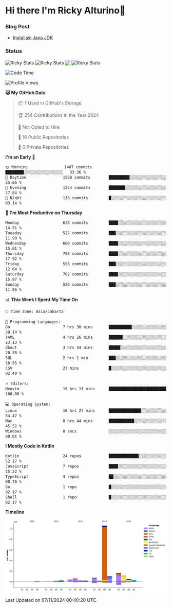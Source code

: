 # Hi there I'm Ricky Alturino👋

### Blog Post

<!-- BLOG-POST-LIST:START -->

- [Installasi Java JDK](https://onirutla.medium.com/installasi-java-jdk-ec701beeb5cb?source=rss-d9d81c918cc9------2)
<!-- BLOG-POST-LIST:END -->

### Status

<img align="center" alt="Ricky Stats" src="https://github-readme-stats.vercel.app/api?username=Alturino&theme=dark&show_icons=true&hide_border=false" />
<img align="center" alt="Ricky Stats" src="https://github-readme-stats.vercel.app/api/top-langs/?username=Alturino&theme=dark&show_icons=true&layout=compact"/>
<img align="center" width="640px" src="https://github-readme-stats.vercel.app/api/wakatime?username=Alturino&layout=compact&hide_border=true&theme=dark">
<img align="center" alt="Ricky Stats" src="https://leetcard.jacoblin.cool/onirutla?border=0&radius=20&ext=activity"/>

<!--START_SECTION:waka-->
![Code Time](http://img.shields.io/badge/Code%20Time-708%20hrs%2036%20mins-blue)

![Profile Views](http://img.shields.io/badge/Profile%20Views-0-blue)

**🐱 My GitHub Data** 

> 📦 ? Used in GitHub's Storage 
 > 
> 🏆 254 Contributions in the Year 2024
 > 
> 🚫 Not Opted to Hire
 > 
> 📜 16 Public Repositories 
 > 
> 🔑 0 Private Repositories 
 > 
**I'm an Early 🐤** 

```text
🌞 Morning                1467 commits        ████████░░░░░░░░░░░░░░░░░   33.36 % 
🌆 Daytime                1568 commits        █████████░░░░░░░░░░░░░░░░   35.66 % 
🌃 Evening                1224 commits        ███████░░░░░░░░░░░░░░░░░░   27.84 % 
🌙 Night                  138 commits         █░░░░░░░░░░░░░░░░░░░░░░░░   03.14 % 
```
📅 **I'm Most Productive on Thursday** 

```text
Monday                   638 commits         ████░░░░░░░░░░░░░░░░░░░░░   14.51 % 
Tuesday                  527 commits         ███░░░░░░░░░░░░░░░░░░░░░░   11.99 % 
Wednesday                660 commits         ████░░░░░░░░░░░░░░░░░░░░░   15.01 % 
Thursday                 788 commits         ████░░░░░░░░░░░░░░░░░░░░░   17.92 % 
Friday                   556 commits         ███░░░░░░░░░░░░░░░░░░░░░░   12.64 % 
Saturday                 702 commits         ████░░░░░░░░░░░░░░░░░░░░░   15.97 % 
Sunday                   526 commits         ███░░░░░░░░░░░░░░░░░░░░░░   11.96 % 
```


📊 **This Week I Spent My Time On** 

```text
🕑︎ Time Zone: Asia/Jakarta

💬 Programming Languages: 
Go                       7 hrs 30 mins       ██████████░░░░░░░░░░░░░░░   39.14 % 
YAML                     4 hrs 26 mins       ██████░░░░░░░░░░░░░░░░░░░   23.13 % 
dbout                    3 hrs 54 mins       █████░░░░░░░░░░░░░░░░░░░░   20.38 % 
SQL                      2 hrs 1 min         ███░░░░░░░░░░░░░░░░░░░░░░   10.55 % 
CSV                      27 mins             █░░░░░░░░░░░░░░░░░░░░░░░░   02.40 % 

🔥 Editors: 
Neovim                   19 hrs 11 mins      █████████████████████████   100.00 % 

💻 Operating System: 
Linux                    10 hrs 27 mins      ██████████████░░░░░░░░░░░   54.47 % 
Mac                      8 hrs 44 mins       ███████████░░░░░░░░░░░░░░   45.52 % 
Windows                  0 secs              ░░░░░░░░░░░░░░░░░░░░░░░░░   00.01 % 
```

**I Mostly Code in Kotlin** 

```text
Kotlin                   24 repos            █████████████░░░░░░░░░░░░   52.17 % 
JavaScript               7 repos             ████░░░░░░░░░░░░░░░░░░░░░   15.22 % 
TypeScript               4 repos             ██░░░░░░░░░░░░░░░░░░░░░░░   08.70 % 
Go                       1 repo              █░░░░░░░░░░░░░░░░░░░░░░░░   02.17 % 
Shell                    1 repo              █░░░░░░░░░░░░░░░░░░░░░░░░   02.17 % 
```



**Timeline**

![Lines of Code chart](https://raw.githubusercontent.com/Alturino/Alturino/main/assets/bar_graph.png)


 Last Updated on 07/11/2024 00:40:20 UTC
<!--END_SECTION:waka-->
